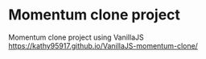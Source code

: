 # Momentum clone project

Momentum clone project using VanillaJS  
https://kathy95917.github.io/VanillaJS-momentum-clone/

